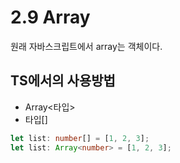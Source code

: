 # 2.9 Array

원래 자바스크립트에서 array는 객체이다.

## TS에서의 사용방법

- Array<타입>
- 타입[]

```typescript
let list: number[] = [1, 2, 3];
let list: Array<number> = [1, 2, 3];
```
